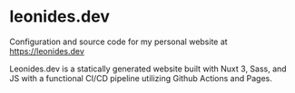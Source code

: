 # leonides.dev

Configuration and source code for my personal website at https://leonides.dev

Leonides.dev is a statically generated website built with Nuxt 3, Sass, and JS with a functional CI/CD pipeline utilizing Github Actions and Pages.
